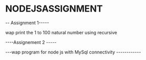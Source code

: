 # NODEJSASSIGNMENT


-- Assignment 1-----

wap print the 1 to 100 natural number using recursive

----Assignement 2 -----

---wap program for node js with MySql connectivity ------------

